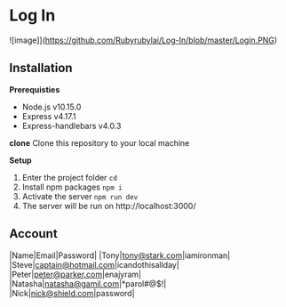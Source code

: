 # Log In
![image]](https://github.com/Rubyrubylai/Log-In/blob/master/Login.PNG)

## Installation
**Prerequisties**
- Node.js v10.15.0
- Express v4.17.1
- Express-handlebars v4.0.3

**clone**
Clone this repository to your local machine

**Setup**
1. Enter the project folder 
```cd```
2. Install npm packages 
```npm i```
3. Activate the server 
```npm run dev```
4. The server will be run on http://localhost:3000/

## Account
|Name|Email|Password|
|Tony|tony@stark.com|iamironman|
|Steve|captain@hotmail.com|icandothisallday|
|Peter|peter@parker.com|enajyram|
|Natasha|natasha@gamil.com|*parol#@$!|
|Nick|nick@shield.com|password|

